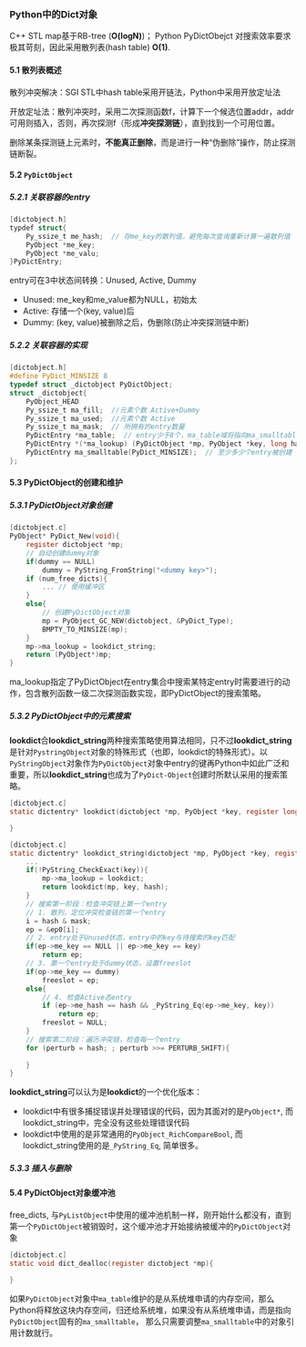 ### Python中的Dict对象

C++ STL map基于RB-tree (**O(logN)**)； Python PyDictObejct 对搜索效率要求极其苛刻，因此采用散列表(hash table) **O(1)**.

#### 5.1 散列表概述

散列冲突解决：SGI STL中hash table采用开链法，Python中采用开放定址法

开放定址法：散列冲突时，采用二次探测函数f，计算下一个候选位置addr，addr可用则插入，否则，再次探测f（形成**冲突探测链**），直到找到一个可用位置。

删除某条探测链上元素时，**不能真正删除**，而是进行一种“伪删除”操作，防止探测链断裂。

#### 5.2 `PyDictObject`

##### 5.2.1 关联容器的entry

```c
[dictobject.h]
typdef struct{
    Py_ssize_t me_hash;  // 存me_key的散列值，避免每次查询重新计算一遍散列值 
    PyObject *me_key;  
    PyObject *me_valu;
}PyDictEntry;
```

entry可在3中状态间转换：Unused, Active, Dummy

- Unused: me_key和me_value都为NULL，初始太
- Active: 存储一个(key, value)后
- Dummy: (key, value)被删除之后，伪删除(防止冲突探测链中断)

##### 5.2.2 关联容器的实现

```c
[dictobject.h]
#define PyDict_MINSIZE 8
typedef struct _dictobject PyDictObject;
struct _dictobject{
    PyObject_HEAD
    Py_ssize_t ma_fill;  //元素个数 Active+Dummy
    Py_ssize_t ma_used;  //元素个数 Active
    Py_ssize_t ma_mask;  // 所拥有的entry数量
    PyDictEntry *ma_table;  // entry少于8个，ma_table域将指向ma_smalltable, 大于则指向额外申请的内存。总是有效
    PyDictEntry *(*ma_lookup) (PyDictObject *mp, PyObject *key, long hash);
    PyDictEntry ma_smalltable(PyDict_MINSIZE);  // 至少多少个entry被创建
};
```

#### 5.3 PyDictObject的创建和维护

##### 5.3.1 PyDictObject对象创建

```c
[dictobject.c]
PyObject* PyDict_New(void){
    register dictobject *mp;
    // 自动创建dummy对象
    if(dummy == NULL)
        dummy = PyString_FromString("<dummy key>");
    if (num_free_dicts){
        ... // 使用缓冲区
    }
    else{
        // 创建PyDictObject对象
        mp = PyObject_GC_NEW(dictobject, &PyDict_Type);
        BMPTY_TO_MINSIZE(mp);
    }
    mp->ma_lookup = lookdict_string;  
    return (PyObject*)mp;
}
```

ma_lookup指定了PyDictObject在entry集合中搜索某特定entry时需要进行的动作，包含散列函数一级二次探测函数实现，即PyDictObject的搜索策略。

##### 5.3.2 PyDictObject中的元素搜索

**lookdict**合**lookdict_string**两种搜索策略使用算法相同，只不过**lookdict_string**是针对`PystringObject`对象的特殊形式（也即，lookdict的特殊形式）。以`PyStringObject`对象作为`PyDictObject`对象中entry的键再Python中如此广泛和重要，所以**lookdict_string**也成为了`PyDict-Object`创建时所默认采用的搜索策略。

```c
[dictobject.c]
static dictentry* lookdict(dictobject *mp, PyObject *key, register long hash){

}
```



```c
[dictobject.c]
static dictentry* lookdict_string(dictobject *mp, PyObject *key, register long hash){
    ...
	if(!PyString_CheckExact(key)){
		mp->ma_lookup = lookdict;
		return lookdict(mp, key, hash);
	}
    // 搜索第一阶段：检查冲突链上第一个entry
    // 1. 散列，定位冲突检查链的第一个entry
    i = hash & mask;
    ep = &ep0[i];
    // 2. entry处于Unused状态，entry中的key与待搜索的key匹配
    if(ep->me_key == NULL || ep->me_key == key)
        return ep;
    // 3. 第一个entry处于dummy状态，设置freeslot
    if(op->me_key == dummy)
        freeslot = ep;
    else{
        // 4. 检查Active态entry
        if (ep->me_hash == hash && _PyString_Eq(ep->me_key, key))
            return ep;
        freeslot = NULL;
    }
    // 搜索第二阶段：遍历冲突链，检查每一个entry
    for (perturb = hash; ; perturb >>= PERTURB_SHIFT){
        
    }
}
```



**lookdict_string**可以认为是**lookdict**的一个优化版本：

- lookdict中有很多捕捉错误并处理错误的代码，因为其面对的是`PyObject*`, 而lookdict_string中，完全没有这些处理错误代码
- lookdict中使用的是非常通用的`PyObject_RichCompareBool`, 而lookdict_string使用的是`_PyString_Eq`, 简单很多。

##### 5.3.3 插入与删除

#### 5.4 PyDictObject对象缓冲池

free_dicts, 与`PyListObject`中使用的缓冲池机制一样，刚开始什么都没有，直到第一个`PyDictObject`被销毁时，这个缓冲池才开始接纳被缓冲的`PyDictObject`对象

```c
[dictobject.c]
static void dict_dealloc(register dictobject *mp){

}
```

如果`PyDictObject`对象中`ma_table`维护的是从系统堆申请的内存空间，那么Python将释放这块内存空间，归还给系统堆，如果没有从系统堆申请，而是指向`PyDictObject`固有的`ma_smalltable`， 那么只需要调整`ma_smalltable`中的对象引用计数就行。



























